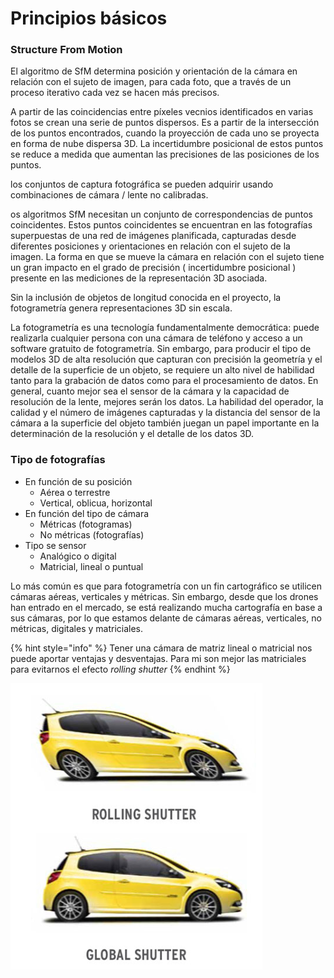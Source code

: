 # Principios básicos

### **Structure From Motion**

El algoritmo de SfM determina posición y orientación de la cámara en relación con el sujeto de imagen, para cada foto, que a través de un proceso iterativo cada vez se hacen más precisos. 

A partir de las coincidencias entre píxeles vecnios identificados en varias fotos se crean una serie de puntos dispersos. Es a partir de la intersección de los puntos encontrados, cuando la proyección de cada uno se proyecta en forma de nube dispersa 3D. La incertidumbre posicional de estos puntos se reduce a medida que aumentan las precisiones de las posiciones de los puntos.

los conjuntos de captura fotográfica se pueden adquirir usando combinaciones de cámara / lente no calibradas.

os algoritmos SfM necesitan un conjunto de correspondencias de puntos coincidentes. Estos puntos coincidentes se encuentran en las fotografías superpuestas de una red de imágenes planificada, capturadas desde diferentes posiciones y orientaciones en relación con el sujeto de la imagen. La forma en que se mueve la cámara en relación con el sujeto tiene un gran impacto en el grado de precisión \( incertidumbre posicional \) presente en las mediciones de la representación 3D asociada.

Sin la inclusión de objetos de longitud conocida en el proyecto, la fotogrametría genera representaciones 3D sin escala.



La fotogrametría es una tecnología fundamentalmente democrática: puede realizarla cualquier persona con una cámara de teléfono y acceso a un software gratuito de fotogrametría. Sin embargo, para producir el tipo de modelos 3D de alta resolución que capturan con precisión la geometría y el detalle de la superficie de un objeto, se requiere un alto nivel de habilidad tanto para la grabación de datos como para el procesamiento de datos. En general, cuanto mejor sea el sensor de la cámara y la capacidad de resolución de la lente, mejores serán los datos. La habilidad del operador, la calidad y el número de imágenes capturadas y la distancia del sensor de la cámara a la superficie del objeto también juegan un papel importante en la determinación de la resolución y el detalle de los datos 3D.

### Tipo de fotografías

* En función de su posición
  * Aérea o terrestre
  * Vertical, oblicua, horizontal
* En función del tipo de cámara
  * Métricas \(fotogramas\)
  * No métricas \(fotografías\)
* Tipo se sensor
  * Analógico o digital
  * Matricial, lineal o puntual

Lo más común es que para fotogrametría con un fin cartográfico se utilicen cámaras aéreas, verticales y métricas. Sin embargo, desde que los drones han entrado en el mercado, se está realizando mucha cartografía en base a sus cámaras, por lo que estamos delante de cámaras aéreas, verticales, no métricas, digitales y matriciales.

{% hint style="info" %}
Tener una cámara de matriz lineal o matricial nos puede aportar ventajas y desventajas. Para mi son mejor las matriciales para evitarnos el efecto _rolling shutter_ 
{% endhint %}

![](../.gitbook/assets/image%20%281%29.png)

